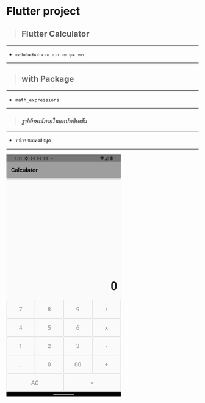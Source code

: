 # Flutter project

> ## **Flutter Calculator** 
---

- `แอปพลิเคชันคำนวณ บวก ลบ คูณ หาร`

---
> ## **with Package**
---
- `math_expressions`



---
> ### _รูปลักษณ์ภายในแอปพลิเคชัน_
---
-  หน้าจอแสดงข้อมูล 
---
<img src="assets/calculator.png" width = "300">